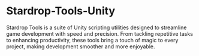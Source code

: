 # Stardrop-Tools-Unity
Stardrop Tools is a suite of Unity scripting utilities designed to streamline game development with speed and precision. From tackling repetitive tasks to enhancing productivity, these tools bring a touch of magic to every project, making development smoother and more enjoyable.
